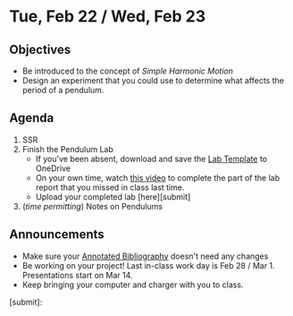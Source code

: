 Tue, Feb 22 / Wed, Feb 23
=================== 
  
Objectives  
------------  
- Be introduced to the concept of _Simple Harmonic Motion_
- Design an experiment that you could use to determine what affects the period of a pendulum.

Agenda    
---------    

1. SSR
2. Finish the Pendulum Lab
	- If you've been absent, download and save the [Lab Template][temp] to OneDrive</sub>
	- On your own time, watch [this video][pend-vid] to complete the part of the lab report that you missed in class last time.
	- Upload your completed lab [here][submit]
3. (*time permitting*) Notes on Pendulums

Announcements 
-------------  
 
- Make sure your [Annotated Bibliography][bib] doesn't need any changes
- Be working on your project!  Last in-class work day is Feb 28 / Mar 1.  Presentations start on Mar 14.
- Keep bringing your computer and charger with you to class.


[bib]: https://avon.schoology.com/assignment/5526830221/
[temp]: https://avon.schoology.com/course/5138386979/materials/gp/5672843626
[pend-vid]: https://avon.schoology.com/course/5138386979/materials/gp/5690374047
[submit]: 

<!--stackedit_data:
eyJoaXN0b3J5IjpbMTI5NzQ5MzQwMywxNDI2NTA3Njk5LC0yMT
IzNzk4NTUzLDI1NDAxNjI1LC0xMzQ2NDc2MzU5LDE2MTczMTIz
MTcsMzQ3MzcyNzM4LC02OTg1MjQxMTIsLTIwOTg1NTkzNCwtNj
YxOTU1MTg1LC0xMjQ1NTM2MDI0LDU2MzQ1MzkzMSwxMTcwOTEy
OTc3LDE4NTY2Mjg0NSw0MjQyMDczOSwtOTkwNjA1NzcwLDExOT
M0OTU4MiwtMjkwMDY5MDEwLC0xMDQ4MDAxMzQ1LC03Nzc4Mzkz
MjBdfQ==
-->